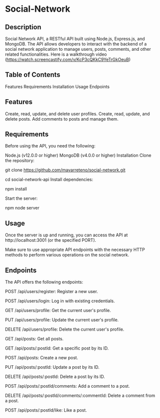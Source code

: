 # Social-Network

## Description

Social Network API, a RESTful API built using Node.js, Express.js, and MongoDB. The API allows developers to interact with the backend of a social network application to manage users, posts, comments, and other related functionalities. Here is a walkthrough video (https://watch.screencastify.com/v/KcP3cQKkC9YeTrGkOeuB)

## Table of Contents
Features
Requirements
Installation
Usage
Endpoints

## Features

Create, read, update, and delete user profiles.
Create, read, update, and delete posts.
Add comments to posts and manage them.

## Requirements

Before using the API, you need the following:

Node.js (v12.0.0 or higher)
MongoDB (v4.0.0 or higher)
Installation
Clone the repository:

git clone https://github.com/mavarreteno/social-network.git

cd social-network-api
Install dependencies:

npm install

Start the server:

npm node server

## Usage
Once the server is up and running, you can access the API at http://localhost:3001 (or the specified PORT).

Make sure to use appropriate API endpoints with the necessary HTTP methods to perform various operations on the social network.

## Endpoints
The API offers the following endpoints:

POST /api/users/register: Register a new user.

POST /api/users/login: Log in with existing credentials.

GET /api/users/profile: Get the current user's profile.

PUT /api/users/profile: Update the current user's profile.

DELETE /api/users/profile: Delete the current user's profile.

GET /api/posts: Get all posts.

GET /api/posts/:postId: Get a specific post by its ID.

POST /api/posts: Create a new post.

PUT /api/posts/:postId: Update a post by its ID.

DELETE /api/posts/:postId: Delete a post by its ID.

POST /api/posts/:postId/comments: Add a comment to a post.

DELETE /api/posts/:postId/comments/:commentId: Delete a comment from a post.

POST /api/posts/:postId/like: Like a post.
